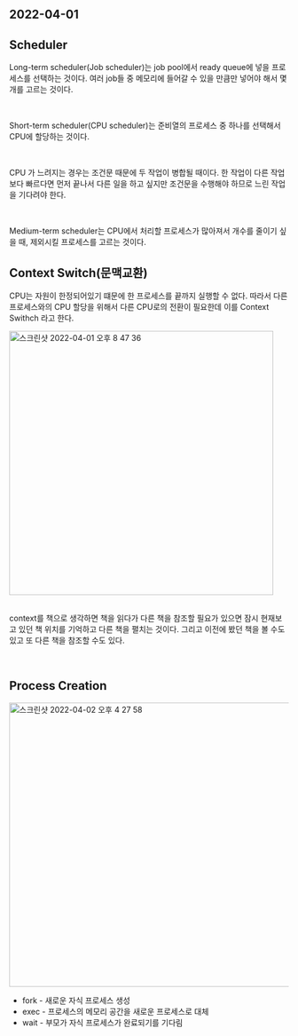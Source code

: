 ## 2022-04-01

## Scheduler

Long-term scheduler(Job scheduler)는 job pool에서 ready queue에 넣을 프로세스를 선택하는 것이다. 여러 job들 중 메모리에 들어갈 수 있을 만큼만 넣어야 해서 몇 개를 고르는 것이다.

<br/>

Short-term scheduler(CPU scheduler)는 준비열의 프로세스 중 하나를 선택해서 CPU에 할당하는 것이다.

<br/>

CPU 가 느려지는 경우는 조건문 때문에 두 작업이 병합될 때이다. 한 작업이 다른 작업보다 빠르다면 먼저 끝나서 다른 일을 하고 싶지만 조건문을 수행해야 하므로 느린 작업을 기다려야 한다.

 <br/>

Medium-term scheduler는 CPU에서 처리할 프로세스가 많아져서 개수를 줄이기 싶을 때, 제외시킬 프로세스를 고르는 것이다.

## Context Switch(문맥교환)

CPU는 자원이 한정되어있기 떄문에 한 프로세스를 끝까지 실행할 수 없다. 따라서 다른 프로세스와의 CPU 할당을 위해서 다른 CPU로의 전환이 필요한데 이를 Context Swithch 라고 한다.

<img width="476" alt="스크린샷 2022-04-01 오후 8 47 36" src="https://user-images.githubusercontent.com/67616146/161257520-ddc0ac61-087c-4a06-b6f3-47e91db19042.png">

<br/>
<br/>

context를 책으로 생각하면 책을 읽다가 다른 책을 참조할 필요가 있으면 잠시 현재보고 있던 책 위치를 기억하고 다른 책을 펼치는 것이다. 그리고 이전에 봤던 책을 볼 수도 있고 또 다른 책을 참조할 수도 있다.

<br/>

## Process Creation

<img width="512" alt="스크린샷 2022-04-02 오후 4 27 58" src="https://user-images.githubusercontent.com/67616146/161372155-7bf4f375-976a-4299-8c8b-e2e3ec63e586.png">

- fork - 새로운 자식 프로세스 생성
- exec - 프로세스의 메모리 공간을 새로운 프로세스로 대체
- wait - 부모가 자식 프로세스가 완료되기를 기다림
